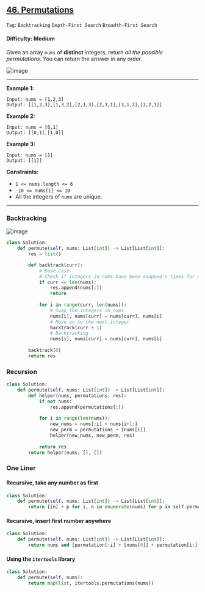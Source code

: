 ## [46. Permutations](https://leetcode.com/problems/permutations/)

```Tag```: ```Backtracking``` ```Depth-First Search``` ```Breadth-First Search```

#### Difficulty: Medium

Given an array ```nums``` of __distinct__ integers, return _all the possible permutations_. You can return the answer in any order.

![image](https://user-images.githubusercontent.com/35042430/218553058-3877688e-e6e4-42e3-ba6b-d346855a1c15.png)

---

__Example 1:__
```
Input: nums = [1,2,3]
Output: [[1,2,3],[1,3,2],[2,1,3],[2,3,1],[3,1,2],[3,2,1]]
```

__Example 2:__
```
Input: nums = [0,1]
Output: [[0,1],[1,0]]
```

__Example 3:__
```
Input: nums = [1]
Output: [[1]]
```

__Constraints:__

- ```1 <= nums.length <= 6```
- ```-10 <= nums[i] <= 10```
- All the integers of ```nums``` are unique.

---

### Backtracking

![image](https://user-images.githubusercontent.com/35042430/226508162-6e3de2b8-cfa9-46b6-9ee7-95e9e8cd0666.png)

```Python
class Solution:
    def permute(self, nums: List[int]) -> List[List[int]]:
        res = list()

        def backtrack(curr):
            # Base case
            # Check if integers in nums have been swapped n times for n == len(nums) 
            if curr == len(nums):
                res.append(nums[:])
                return
            
            for i in range(curr, len(nums)):
                # Swap the integers in nums
                nums[i], nums[curr] = nums[curr], nums[i]
                # Move on to the next integer
                backtrack(curr + 1)
                # Backtracking
                nums[i], nums[curr] = nums[curr], nums[i]
        
        backtrack(0)
        return res
```

### Recursion

```Python
class Solution:
    def permute(self, nums: List[int]) -> List[List[int]]:
        def helper(nums, permutations, res):
            if not nums:
                res.append(permutations[:])
            
            for i in range(len(nums)):
                new_nums = nums[:i] + nums[i+1:]
                new_perm = permutations + [nums[i]]
                helper(new_nums, new_perm, res)
            
            return res
        return helper(nums, [], [])
```

### One Liner

#### Recursive, take any number as first

```Python
class Solution:
    def permute(self, nums: List[int]) -> List[List[int]]:
        return [[n] + p for i, n in enumerate(nums) for p in self.permute(nums[:i] + nums[i+1:])] or [[]]
```

#### Recursive, insert first number anywhere

```Python
class Solution:
    def permute(self, nums: List[int]) -> List[List[int]]:
        return nums and [permutation[:i] + [nums[0]] + permutation[i:] for permutation in self.permute(nums[1:]) for i in range(len(nums))] or [[]]
```

#### Using the ```itertools``` library

```Python
class Solution:
    def permute(self, nums):
        return map(list, itertools.permutations(nums))
```
